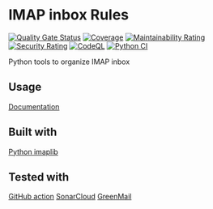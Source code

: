 # IMAP inbox Rules

[![Quality Gate Status](https://sonarcloud.io/api/project_badges/measure?project=imap_inbox_rules&metric=alert_status)](https://sonarcloud.io/dashboard?id=imap_inbox_rules)
[![Coverage](https://sonarcloud.io/api/project_badges/measure?project=imap_inbox_rules&metric=coverage)](https://sonarcloud.io/dashboard?id=imap_inbox_rules)
[![Maintainability Rating](https://sonarcloud.io/api/project_badges/measure?project=imap_inbox_rules&metric=sqale_rating)](https://sonarcloud.io/dashboard?id=imap_inbox_rules)
[![Security Rating](https://sonarcloud.io/api/project_badges/measure?project=imap_inbox_rules&metric=security_rating)](https://sonarcloud.io/dashboard?id=imap_inbox_rules)
[![CodeQL](https://github.com/Lunik/imap_inbox_rules/actions/workflows/codeql-analysis.yml/badge.svg?branch=master)](https://github.com/Lunik/imap_inbox_rules/actions/workflows/codeql-analysis.yml)
[![Python CI](https://github.com/Lunik/imap_inbox_rules/actions/workflows/python-ci.yml/badge.svg?branch=master)](https://github.com/Lunik/imap_inbox_rules/actions/workflows/python-ci.yml)

Python tools to organize IMAP inbox

## Usage

[Documentation](documentation/)

## Built with

[Python imaplib](https://docs.python.org/3/library/imaplib.html)

## Tested with

[GitHub action](https://fr.github.com/features/actions)
[SonarCloud](https://sonarcloud.io)
[GreenMail](https://greenmail-mail-test.github.io/greenmail)